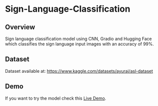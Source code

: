 # Sign-Language-Classification
## Overview

Sign language classification model using CNN, Gradio and Hugging Face which classifies the sign language input images with an accuracy of 99%.

## Dataset
Dataset available at: https://www.kaggle.com/datasets/ayuraj/asl-dataset

## Demo
If you want to try the model check this [Live Demo](https://huggingface.co/spaces/NadaKhater/SignLanguageClassification).
